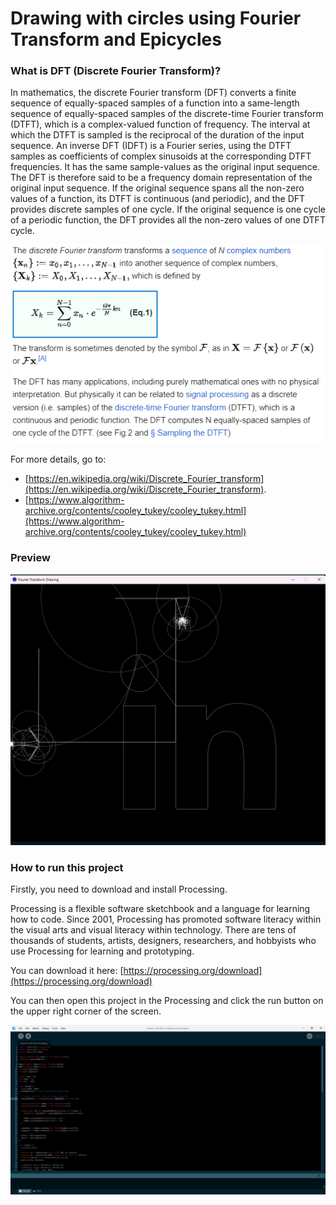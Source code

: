 # Drawing with circles using Fourier Transform and Epicycles

### What is DFT (Discrete Fourier Transform)?

In mathematics, the discrete Fourier transform (DFT) converts a finite sequence of equally-spaced samples of a function into a same-length sequence of equally-spaced samples of the discrete-time Fourier transform (DTFT), which is a complex-valued function of frequency. The interval at which the DTFT is sampled is the reciprocal of the duration of the input sequence. An inverse DFT (IDFT) is a Fourier series, using the DTFT samples as coefficients of complex sinusoids at the corresponding DTFT frequencies. It has the same sample-values as the original input sequence. The DFT is therefore said to be a frequency domain representation of the original input sequence. If the original sequence spans all the non-zero values of a function, its DTFT is continuous (and periodic), and the DFT provides discrete samples of one cycle. If the original sequence is one cycle of a periodic function, the DFT provides all the non-zero values of one DTFT cycle.

![DFT Formula](./screenshots/dft_formula.png)

For more details, go to:
- [https://en.wikipedia.org/wiki/Discrete_Fourier_transform](https://en.wikipedia.org/wiki/Discrete_Fourier_transform).
- [https://www.algorithm-archive.org/contents/cooley_tukey/cooley_tukey.html](https://www.algorithm-archive.org/contents/cooley_tukey/cooley_tukey.html)

### Preview

![preview](./screenshots/preview1.png)

### How to run this project

Firstly, you need to download and install Processing. 

Processing is a flexible software sketchbook and a language for learning how to code. Since 2001, Processing has promoted software literacy within the visual arts and visual literacy within technology. There are tens of thousands of students, artists, designers, researchers, and hobbyists who use Processing for learning and prototyping.

You can download it here: [https://processing.org/download](https://processing.org/download)

You can then open this project in the Processing and click the run button on the upper right corner of the screen.

![Processing screenshot](./screenshots/processing_ss.png)
